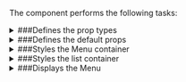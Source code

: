 The component performs the following tasks:

<details>
	<summary>###Defines the prop types

</summary>
* An array of items to be rendered as menu items

Example:
```
<Menu items={[{id:1, name:'Random'}, {id:2, name:'Contact'}]}
```

* An set of items already rendered as menu items

Example:
```
<Menu renderedItems=<Categories/>
```

</details>

<details>
	<summary>###Defines the default props

</summary>
</details>

<details>
	<summary>###Styles the Menu container

</summary>
</details>

<details>
	<summary>###Styles the list container

</summary>
</details>

<details>
	<summary>###Displays the Menu

</summary>
</details>

